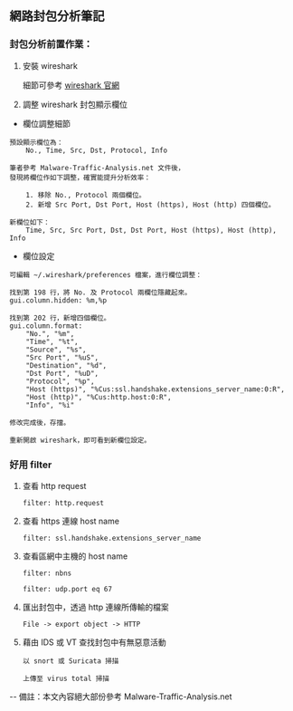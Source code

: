 ## 網路封包分析筆記

### 封包分析前置作業：

1. 安裝 wireshark
	
	細節可參考 [wireshark 官網](https://www.wireshark.org/download.html)

2. 調整 wireshark 封包顯示欄位

*  欄位調整細節

```
預設顯示欄位為：
	No., Time, Src, Dst, Protocol, Info

筆者參考 Malware-Traffic-Analysis.net 文件後，
發現將欄位作如下調整，確實能提升分析效率：

	1. 移除 No., Protocol 兩個欄位。
	2. 新增 Src Port, Dst Port, Host (https), Host (http) 四個欄位。

新欄位如下：
	Time, Src, Src Port, Dst, Dst Port, Host (https), Host (http), Info

```

* 欄位設定

```
可編輯 ~/.wireshark/preferences 檔案，進行欄位調整：

找到第 198 行，將 No. 及 Protocol 兩欄位隱藏起來。
gui.column.hidden: %m,%p

找到第 202 行，新增四個欄位。
gui.column.format: 
    "No.", "%m",
    "Time", "%t",
    "Source", "%s",
    "Src Port", "%uS",
    "Destination", "%d",
    "Dst Port", "%uD",
    "Protocol", "%p",
    "Host (https)", "%Cus:ssl.handshake.extensions_server_name:0:R",
    "Host (http)", "%Cus:http.host:0:R",
    "Info", "%i" 
    
修改完成後，存擋。

重新開啟 wireshark，即可看到新欄位設定。

```

### 好用 filter

1. 查看 http request
	
	`filter: http.request`

2. 查看 https 連線 host name

	`filter: ssl.handshake.extensions_server_name`

3. 查看區網中主機的 host name

	`filter: nbns`

	`filter: udp.port eq 67`

4. 匯出封包中，透過 http 連線所傳輸的檔案

	`File -> export object -> HTTP`

5. 藉由 IDS 或 VT 查找封包中有無惡意活動

	`以 snort 或 Suricata 掃描`

	`上傳至 virus total 掃描`

--
備註：本文內容絕大部份參考 Malware-Traffic-Analysis.net
